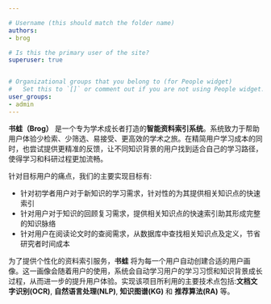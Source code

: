 ```yaml
---

# Username (this should match the folder name)
authors:
- brog

# Is this the primary user of the site?
superuser: true


# Organizational groups that you belong to (for People widget)
#   Set this to `[]` or comment out if you are not using People widget.
user_groups:
- admin
---
```


**书蛙（Brog）** 是一个专为学术成长者打造的**智能资料索引系统**。系统致力于帮助用户体验少检索、少筛选、易接受、更高效的学术之旅。在精简用户学习成本的同时，也尝试提供更精准的反馈，让不同知识背景的用户找到适合自己的学习路径，使得学习和科研过程更加流畅。

针对目标用户的痛点，我们的主要实现目标有:
- 针对初学者用户对于新知识的学习需求，针对性的为其提供相关知识点的快速索引
- 针对用户对于知识的回顾复习需求，提供相关知识点的快速索引助其形成完整的知识脉络
- 针对用户在阅读论文时的查阅需求，从数据库中查找相关知识点及定义，节省研究者时间成本

为了提供个性化的资料索引服务，**书蛙** 将为每一个用户自动创建合适的用户画像。这一画像会随着用户的使用，系统会自动学习用户的学习习惯和知识背景成长过程，从而进一步的提升用户体验。实现该项目所利用的主要技术点包括:**文档文字识别(OCR)**, **自然语言处理(NLP)**, **知识图谱(KG)** 和 **推荐算法(RA)** 等。